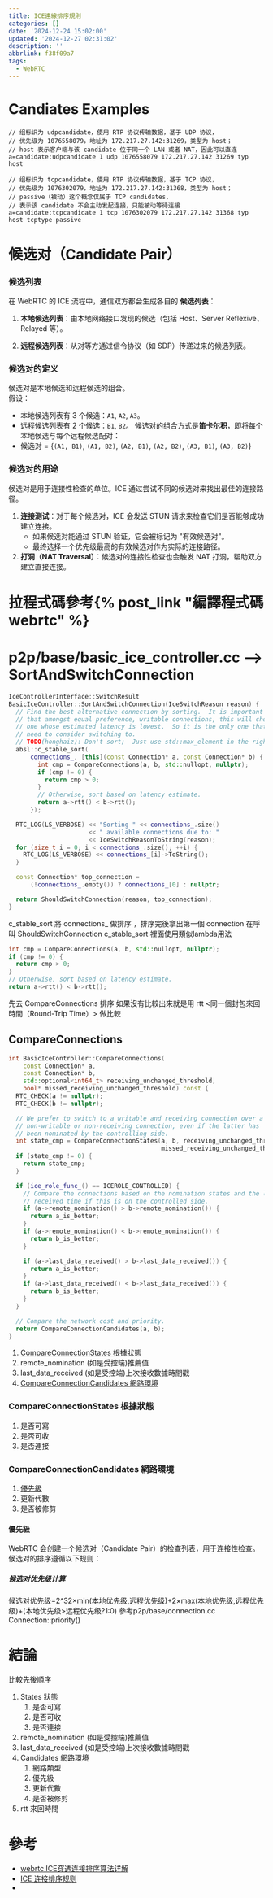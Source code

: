```yaml
---
title: ICE連線排序規則
categories: []
date: '2024-12-24 15:02:00'
updated: '2024-12-27 02:31:02'
description: ''
abbrlink: f38f09a7
tags:
  - WebRTC
---
```

# Candiates Examples
```sdp
// 组标识为 udpcandidate，使用 RTP 协议传输数据，基于 UDP 协议，
// 优先级为 1076558079，地址为 172.217.27.142:31269，类型为 host；
// host 表示客户端与该 candidate 位于同一个 LAN 或者 NAT，因此可以直连
a=candidate:udpcandidate 1 udp 1076558079 172.217.27.142 31269 typ host

// 组标识为 tcpcandidate，使用 RTP 协议传输数据，基于 TCP 协议，
// 优先级为 1076302079，地址为 172.217.27.142:31368，类型为 host；
// passive（被动）这个概念仅属于 TCP candidates，
// 表示该 candidate 不会主动发起连接，只能被动等待连接
a=candidate:tcpcandidate 1 tcp 1076302079 172.217.27.142 31368 typ host tcptype passive
```
# 候选对（Candidate Pair）
### **候选列表**

在 WebRTC 的 ICE 流程中，通信双方都会生成各自的 **候选列表**：

1. **本地候选列表**：由本地网络接口发现的候选（包括 Host、Server Reflexive、Relayed 等）。
 <!-- more -->
 2. **远程候选列表**：从对等方通过信令协议（如 SDP）传递过来的候选列表。
### **候选对的定义**
候选对是本地候选和远程候选的组合。  
假设：
- 本地候选列表有 3 个候选：`A1`, `A2`, `A3`。
- 远程候选列表有 2 个候选：`B1`, `B2`。
候选对的组合方式是**笛卡尔积**，即将每个本地候选与每个远程候选配对：
- 候选对 = {`(A1, B1)`, `(A1, B2)`, `(A2, B1)`, `(A2, B2)`, `(A3, B1)`, `(A3, B2)`}
### **候选对的用途**
候选对是用于连接性检查的单位。ICE 通过尝试不同的候选对来找出最佳的连接路径。
1. **连接测试**：对于每个候选对，ICE 会发送 STUN 请求来检查它们是否能够成功建立连接。
    - 如果候选对能通过 STUN 验证，它会被标记为 "有效候选对"。
    - 最终选择一个优先级最高的有效候选对作为实际的连接路径。
2. **打洞（NAT Traversal）**：候选对的连接性检查也会触发 NAT 打洞，帮助双方建立直接连接。
# 拉程式碼參考{% post_link  "編譯程式碼webrtc" %}
# p2p/base/basic_ice_controller.cc --> SortAndSwitchConnection
```c++
IceControllerInterface::SwitchResult
BasicIceController::SortAndSwitchConnection(IceSwitchReason reason) {
  // Find the best alternative connection by sorting.  It is important to note
  // that amongst equal preference, writable connections, this will choose the
  // one whose estimated latency is lowest.  So it is the only one that we
  // need to consider switching to.
  // TODO(honghaiz): Don't sort;  Just use std::max_element in the right places.
  absl::c_stable_sort(
      connections_, [this](const Connection* a, const Connection* b) {
        int cmp = CompareConnections(a, b, std::nullopt, nullptr);
        if (cmp != 0) {
          return cmp > 0;
        }
        // Otherwise, sort based on latency estimate.
        return a->rtt() < b->rtt();
      });

  RTC_LOG(LS_VERBOSE) << "Sorting " << connections_.size()
                      << " available connections due to: "
                      << IceSwitchReasonToString(reason);
  for (size_t i = 0; i < connections_.size(); ++i) {
    RTC_LOG(LS_VERBOSE) << connections_[i]->ToString();
  }

  const Connection* top_connection =
      (!connections_.empty()) ? connections_[0] : nullptr;

  return ShouldSwitchConnection(reason, top_connection);
}
```

c_stable_sort 將 connections_ 做排序 ，排序完後拿出第一個 connection 在呼叫 ShouldSwitchConnection 
c_stable_sort 裡面使用類似lambda用法
``` C++
int cmp = CompareConnections(a, b, std::nullopt, nullptr);
if (cmp != 0) {
  return cmp > 0;
}
// Otherwise, sort based on latency estimate.
return a->rtt() < b->rtt();
```
先去 CompareConnections 排序
如果沒有比較出來就是用 rtt <同一個封包來回時間（Round-Trip Time）> 做比較
## CompareConnections
```c++
int BasicIceController::CompareConnections(
    const Connection* a,
    const Connection* b,
    std::optional<int64_t> receiving_unchanged_threshold,
    bool* missed_receiving_unchanged_threshold) const {
  RTC_CHECK(a != nullptr);
  RTC_CHECK(b != nullptr);

  // We prefer to switch to a writable and receiving connection over a
  // non-writable or non-receiving connection, even if the latter has
  // been nominated by the controlling side.
  int state_cmp = CompareConnectionStates(a, b, receiving_unchanged_threshold,
                                          missed_receiving_unchanged_threshold);
  if (state_cmp != 0) {
    return state_cmp;
  }

  if (ice_role_func_() == ICEROLE_CONTROLLED) {
    // Compare the connections based on the nomination states and the last data
    // received time if this is on the controlled side.
    if (a->remote_nomination() > b->remote_nomination()) {
      return a_is_better;
    }
    if (a->remote_nomination() < b->remote_nomination()) {
      return b_is_better;
    }

    if (a->last_data_received() > b->last_data_received()) {
      return a_is_better;
    }
    if (a->last_data_received() < b->last_data_received()) {
      return b_is_better;
    }
  }

  // Compare the network cost and priority.
  return CompareConnectionCandidates(a, b);
}
```

1. [CompareConnectionStates 根據狀態](#CompareConnectionStates-根據狀態)
2. remote_nomination (如是受控端)推薦值
3. last_data_received (如是受控端)上次接收數據時間戳
4. [CompareConnectionCandidates 網路環境](#CompareConnectionCandidates-網路環境)

### CompareConnectionStates 根據狀態
1. 是否可寫
2. 是否可收
3. 是否連接
### CompareConnectionCandidates 網路環境
1. [優先級](#優先級)
2. 更新代數
3. 是否被修剪
#### 優先級
WebRTC 会创建一个候选对（Candidate Pair）的检查列表，用于连接性检查。候选对的排序遵循以下规则：
##### 候选对优先级计算
候选对优先级=2^32×min(本地优先级,远程优先级)+2×max(本地优先级,远程优先级)+(本地优先级>远程优先级?1:0)
參考p2p/base/connection.cc  Connection::priority()
# 結論

比較先後順序
1. States 狀態
	1. 是否可寫
	2. 是否可收
	3. 是否連接
2. remote_nomination (如是受控端)推薦值
3. last_data_received (如是受控端)上次接收數據時間戳
4. Candidates 網路環境
	1. 網路類型 
	2. 優先級
	3. 更新代數
	4. 是否被修剪
5. rtt 來回時間
# 參考
- [webrtc ICE穿透连接排序算法详解](https://blog.csdn.net/breezeewu/article/details/142210879)
- [ICE 连接排序规则](https://webrtc.mthli.com/connection/ice-connection-sorting/#compareconnectionstates)
- 
